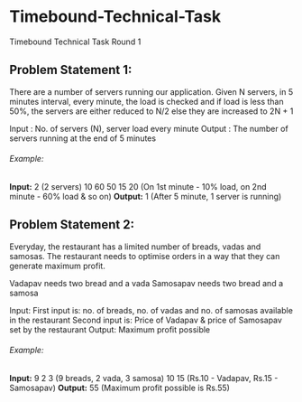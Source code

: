 # Timebound-Technical-Task
Timebound Technical Task Round 1

## Problem Statement 1:
There are a number of servers running our application. 
Given N servers, in 5 minutes interval, every minute, the load is checked and if load is less than 50%, the servers are either reduced to N/2 else they are increased to 2N + 1

Input : No. of servers (N), server load every minute
Output : The number of servers running at the end of 5 minutes

###### Example:
**Input:**
2 (2 servers)
10 60 50 15 20 (On 1st minute - 10% load, on 2nd minute - 60% load & so on) 
**Output:**
1 (After 5 minute, 1 server is running)


## Problem Statement 2:

Everyday, the restaurant has a limited number of breads, vadas and samosas. The restaurant needs to optimise orders in a way that they can generate maximum profit.

Vadapav needs two bread and a vada
Samosapav needs two bread and a samosa

Input: First input is: no. of breads, no. of vadas and no. of samosas available in the restaurant 
Second input is: Price of Vadapav & price of Samosapav set by the restaurant
Output: Maximum profit possible


###### Example:
**Input:**
9 2 3 (9 breads, 2 vada, 3 samosa)
10 15 (Rs.10 - Vadapav, Rs.15 - Samosapav) 
**Output:**
55 (Maximum profit possible is Rs.55)
